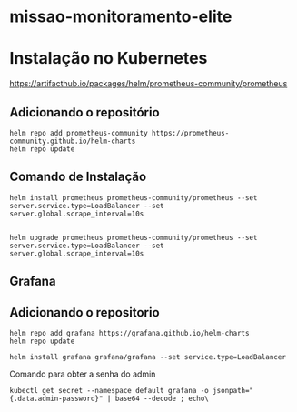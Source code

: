 # missao-monitoramento-elite


# Instalação no Kubernetes

https://artifacthub.io/packages/helm/prometheus-community/prometheus


## Adicionando o repositório

```
helm repo add prometheus-community https://prometheus-community.github.io/helm-charts
helm repo update
```

## Comando de Instalação

```
helm install prometheus prometheus-community/prometheus --set server.service.type=LoadBalancer --set server.global.scrape_interval=10s


helm upgrade prometheus prometheus-community/prometheus --set server.service.type=LoadBalancer --set server.global.scrape_interval=10s
```

## Grafana 

## Adicionando o repositorio

```
helm repo add grafana https://grafana.github.io/helm-charts
helm repo update
```

```
helm install grafana grafana/grafana --set service.type=LoadBalancer
```

Comando para obter a senha do admin

```
kubectl get secret --namespace default grafana -o jsonpath="{.data.admin-password}" | base64 --decode ; echo\
```